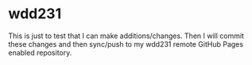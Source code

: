 # wdd231
This is just to test that I can make additions/changes. Then I will commit these changes and then sync/push to my wdd231 remote GitHub Pages enabled repository.